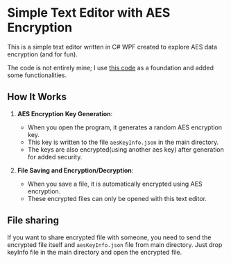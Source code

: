 # Simple Text Editor with AES Encryption

This is a simple text editor written in C# WPF created to explore AES data encryption (and for fun). 

The code is not entirely mine; I use [this code](https://github.com/NetkoNefarious/Text-Editor) as a foundation and added some functionalities.

## How It Works

1. **AES Encryption Key Generation**: 
   - When you open the program, it generates a random AES encryption key.
   - This key is written to the file `aesKeyInfo.json` in the main directory.
   - The keys are also encrypted(using another aes key) after generation for added security.

2. **File Saving and Encryption/Decryption**:
   - When you save a file, it is automatically encrypted using AES encryption.
   - These encrypted files can only be opened with this text editor.

## File sharing
  If you want to share encrypted file with someone, you need to send the encrypted file itself and `aesKeyInfo.json` file from main directory. Just drop keyInfo file in the main directory and open the encrypted file.
